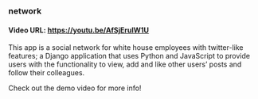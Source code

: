 ### network
#### Video URL: https://youtu.be/AfSjErulW1U

This app is a social network for white house employees with twitter-like features; a Django application that uses Python and JavaScript to provide users with the functionality to view, add and like other users’ posts and follow their colleagues.

Check out the demo video for more info!
